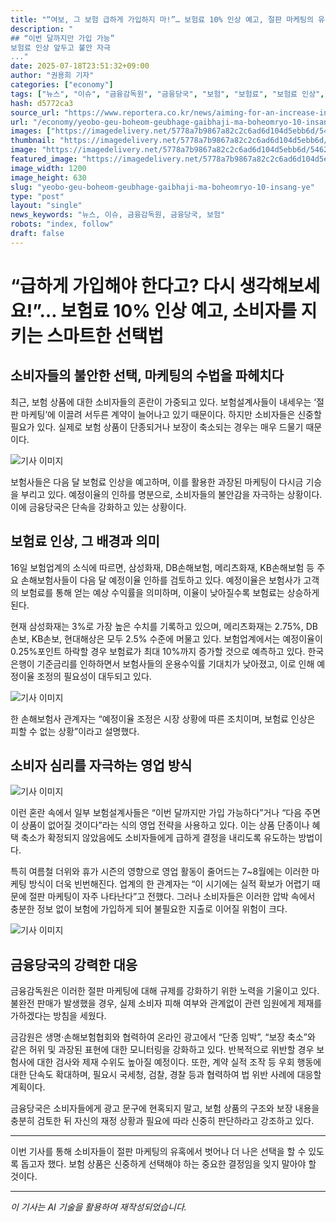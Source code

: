 ```yaml
---
title: "“여보, 그 보험 급하게 가입하지 마!”… 보험료 10% 인상 예고, 절판 마케팅의 유혹에서 벗어나는 방법"
description: "
## “이번 달까지만 가입 가능”
보험료 인상 앞두고 불안 자극
..."
date: 2025-07-18T23:51:32+09:00
author: "권용희 기자"
categories: ["economy"]
tags: ["뉴스", "이슈", "금융감독원", "금융당국", "보험", "보험료", "보험료 인상", "보험사", "절판 마케팅", "소비자 보호", "보험 상품"]
hash: d5772ca3
source_url: "https://www.reportera.co.kr/news/aiming-for-an-increase-in-insurance-premiums-next-month/"
url: "/economy/yeobo-geu-boheom-geubhage-gaibhaji-ma-boheomryo-10-insang-ye/"
images: ["https://imagedelivery.net/5778a7b9867a82c2c6ad6d104d5ebb6d/5462b2f4-f484-4b10-7811-57a330edee00/public"]
thumbnail: "https://imagedelivery.net/5778a7b9867a82c2c6ad6d104d5ebb6d/5462b2f4-f484-4b10-7811-57a330edee00/public"
image: "https://imagedelivery.net/5778a7b9867a82c2c6ad6d104d5ebb6d/5462b2f4-f484-4b10-7811-57a330edee00/public"
featured_image: "https://imagedelivery.net/5778a7b9867a82c2c6ad6d104d5ebb6d/5462b2f4-f484-4b10-7811-57a330edee00/public"
image_width: 1200
image_height: 630
slug: "yeobo-geu-boheom-geubhage-gaibhaji-ma-boheomryo-10-insang-ye"
type: "post"
layout: "single"
news_keywords: "뉴스, 이슈, 금융감독원, 금융당국, 보험"
robots: "index, follow"
draft: false
---
```


# “급하게 가입해야 한다고? 다시 생각해보세요!”… 보험료 10% 인상 예고, 소비자를 지키는 스마트한 선택법

## 소비자들의 불안한 선택, 마케팅의 수법을 파헤치다

최근, 보험 상품에 대한 소비자들의 혼란이 가중되고 있다. 보험설계사들이 내세우는 ‘절판 마케팅’에 이끌려 서두른 계약이 늘어나고 있기 때문이다. 하지만 소비자들은 신중할 필요가 있다. 실제로 보험 상품이 단종되거나 보장이 축소되는 경우는 매우 드물기 때문이다.


![기사 이미지](https://imagedelivery.net/5778a7b9867a82c2c6ad6d104d5ebb6d/d8b34cb8-30d4-408f-2a59-189fd4a62100/public)


보험사들은 다음 달 보험료 인상을 예고하며, 이를 활용한 과장된 마케팅이 다시금 기승을 부리고 있다. 예정이율의 인하를 명분으로, 소비자들의 불안감을 자극하는 상황이다. 이에 금융당국은 단속을 강화하고 있는 상황이다.

## 보험료 인상, 그 배경과 의미

16일 보험업계의 소식에 따르면, 삼성화재, DB손해보험, 메리츠화재, KB손해보험 등 주요 손해보험사들이 다음 달 예정이율 인하를 검토하고 있다. 예정이율은 보험사가 고객의 보험료를 통해 얻는 예상 수익률을 의미하며, 이율이 낮아질수록 보험료는 상승하게 된다.

현재 삼성화재는 3%로 가장 높은 수치를 기록하고 있으며, 메리츠화재는 2.75%, DB손보, KB손보, 현대해상은 모두 2.5% 수준에 머물고 있다. 보험업계에서는 예정이율이 0.25%포인트 하락할 경우 보험료가 최대 10%까지 증가할 것으로 예측하고 있다. 한국은행이 기준금리를 인하하면서 보험사들의 운용수익률 기대치가 낮아졌고, 이로 인해 예정이율 조정의 필요성이 대두되고 있다. 


![기사 이미지](https://imagedelivery.net/5778a7b9867a82c2c6ad6d104d5ebb6d/461c4be6-abe5-4c9b-91fa-4a36ef029000/public)


한 손해보험사 관계자는 “예정이율 조정은 시장 상황에 따른 조치이며, 보험료 인상은 피할 수 없는 상황”이라고 설명했다.

## 소비자 심리를 자극하는 영업 방식


![기사 이미지](https://imagedelivery.net/5778a7b9867a82c2c6ad6d104d5ebb6d/5e003edc-f8d4-4990-d4c4-d665bcb47a00/public)


이런 혼란 속에서 일부 보험설계사들은 “이번 달까지만 가입 가능하다”거나 “다음 주면 이 상품이 없어질 것이다”라는 식의 영업 전략을 사용하고 있다. 이는 상품 단종이나 혜택 축소가 확정되지 않았음에도 소비자들에게 급하게 결정을 내리도록 유도하는 방법이다.

특히 여름철 더위와 휴가 시즌의 영향으로 영업 활동이 줄어드는 7~8월에는 이러한 마케팅 방식이 더욱 빈번해진다. 업계의 한 관계자는 “이 시기에는 실적 확보가 어렵기 때문에 절판 마케팅이 자주 나타난다”고 전했다. 그러나 소비자들은 이러한 압박 속에서 충분한 정보 없이 보험에 가입하게 되어 불필요한 지출로 이어질 위험이 크다.


![기사 이미지](https://imagedelivery.net/5778a7b9867a82c2c6ad6d104d5ebb6d/5462b2f4-f484-4b10-7811-57a330edee00/public)


## 금융당국의 강력한 대응

금융감독원은 이러한 절판 마케팅에 대해 규제를 강화하기 위한 노력을 기울이고 있다. 불완전 판매가 발생했을 경우, 실제 소비자 피해 여부와 관계없이 관련 임원에게 제재를 가하겠다는 방침을 세웠다.

금감원은 생명·손해보험협회와 협력하여 온라인 광고에서 “단종 임박”, “보장 축소”와 같은 허위 및 과장된 표현에 대한 모니터링을 강화하고 있다. 반복적으로 위반할 경우 보험사에 대한 검사와 제재 수위도 높아질 예정이다. 또한, 계약 실적 조작 등 우회 행동에 대한 단속도 확대하며, 필요시 국세청, 검찰, 경찰 등과 협력하여 법 위반 사례에 대응할 계획이다.

금융당국은 소비자들에게 광고 문구에 현혹되지 말고, 보험 상품의 구조와 보장 내용을 충분히 검토한 뒤 자신의 재정 상황과 필요에 따라 신중히 판단하라고 강조하고 있다.

---

이번 기사를 통해 소비자들이 절판 마케팅의 유혹에서 벗어나 더 나은 선택을 할 수 있도록 돕고자 했다. 보험 상품은 신중하게 선택해야 하는 중요한 결정임을 잊지 말아야 할 것이다.

---
*이 기사는 AI 기술을 활용하여 재작성되었습니다.*
